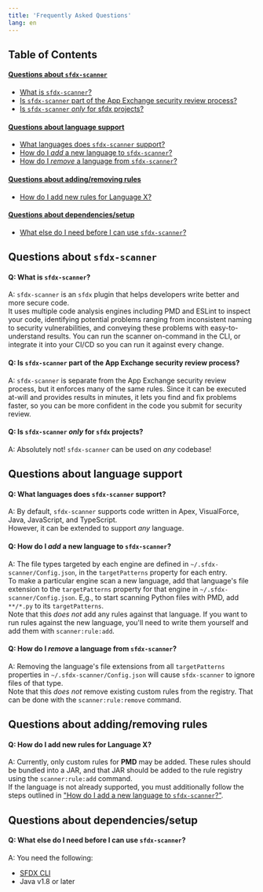 ```yaml
---
title: 'Frequently Asked Questions'
lang: en
---
```


## Table of Contents

#### [Questions about `sfdx-scanner`](#questions-about-sfdx-scanner-1)
- [What is `sfdx-scanner`?](#q-what-is-sfdx-scanner)
- [Is `sfdx-scanner` part of the App Exchange security review process?](#q-is-sfdx-scanner-part-of-the-app-exchange-security-review-process)
- [Is `sfdx-scanner` _only_ for sfdx projects?](#q-is-sfdx-scanner-only-for-sfdx-projects)

#### [Questions about language support](#questions-about-language-support-1)
- [What languages does `sfdx-scanner` support?](#q-what-languages-does-sfdx-scanner-support)
- [How do I _add_ a new language to `sfdx-scanner`?](#q-how-do-i-add-a-new-language-to-sfdx-scanner)
- [How do I _remove_ a language from `sfdx-scanner`?](#q-how-do-i-remove-a-language-from-sfdx-scanner)

#### [Questions about adding/removing rules](#questions-about-addingremoving-rules-1)
- [How do I add new rules for Language X?](#q-how-do-i-add-new-rules-for-language-x)

#### [Questions about dependencies/setup](#questions-about-dependenciessetup-1)
- [What else do I need before I can use `sfdx-scanner`?](#q-what-else-do-i-need-before-i-can-use-sfdx-scanner)

## Questions about `sfdx-scanner`

#### Q: What is `sfdx-scanner`?
A: `sfdx-scanner` is an `sfdx` plugin that helps developers write better and more
secure code.
<br/>
It uses multiple code analysis engines including PMD and ESLint to inspect your
code, identifying potential problems ranging from inconsistent naming to security
vulnerabilities, and conveying these problems with easy-to-understand results.
You can run the scanner on-command in the CLI, or integrate it into your CI/CD
so you can run it against every change.
#### Q: Is `sfdx-scanner` part of the App Exchange security review process?
A: `sfdx-scanner` is separate from the App Exchange security review process,
but it enforces many of the same rules. Since it can be executed at-will and
provides results in minutes, it lets you find and fix problems faster, so you
can be more confident in the code you submit for security review.
#### Q: Is `sfdx-scanner` _only_ for `sfdx` projects?
A: Absolutely not! `sfdx-scanner` can be used on _any_ codebase!
## Questions about language support
#### Q: What languages does `sfdx-scanner` support?
A: By default, `sfdx-scanner` supports code written in Apex, VisualForce, Java,
JavaScript, and TypeScript.<br/>
However, it can be extended to support _any_ language.
#### Q: How do I _add_ a new language to `sfdx-scanner`?
A: The file types targeted by each engine are defined in `~/.sfdx-scanner/Config.json`,
in the `targetPatterns` property for each entry.
<br/>
To make a particular engine scan a new language, add that language's file extension to
the `targetPatterns` property for that engine in `~/.sfdx-scanner/Config.json`. E,g.,
to start scanning Python files with PMD, add `**/*.py` to its `targetPatterns`.
<br/>
Note that this _does not_ add any rules against that language. If you want to run
rules against the new language, you'll need to write them yourself and add them with
`scanner:rule:add`.
#### Q: How do I _remove_ a language from `sfdx-scanner`?
A: Removing the language's file extensions from all `targetPatterns` properties
in `~/.sfdx-scanner/Config.json` will cause `sfdx-scanner` to ignore files of
that type.
<br/>
Note that this _does not_ remove existing custom rules from the registry. That
can be done with the `scanner:rule:remove` command.
## Questions about adding/removing rules
#### Q: How do I add new rules for Language X?
A: Currently, only custom rules for __PMD__ may be added. These rules should be
bundled into a JAR, and that JAR should be added to the rule registry using the
`scanner:rule:add` command.
<br/>
If the language is not already supported, you must additionally follow the steps
outlined in ["How do I add a new language to `sfdx-scanner`?"](#q-how-do-i-_remove_-a-language-from-sfdx-scanner).
## Questions about dependencies/setup
#### Q: What else do I need before I can use `sfdx-scanner`?
A: You need the following:
- [SFDX CLI](https://developer.salesforce.com/tools/sfdxcli)
- Java v1.8 or later
